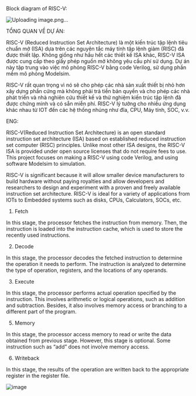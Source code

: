 Block diagram of RISC-V:

![Uploading image.png…]()

                              
TỔNG QUAN VỀ DỰ ÁN:

RISC-V (Reduced Instruction Set Architecture) là một kiến trúc tập lệnh tiêu chuẩn mở (ISA) dựa trên các nguyên tắc máy tính tập lệnh giảm (RISC) đã được thiết lập. Không giống như hầu hết các thiết kế ISA khác, RISC-V ISA được cung cấp theo giấy phép nguồn mở không yêu cầu phí sử dụng. Dự án này tập trung vào việc mô phỏng RISC-V bằng code Verilog, sử dụng phần mềm mô phỏng Modelsim.

RISC-V rất quan trọng vì nó sẽ cho phép các nhà sản xuất thiết bị nhỏ hơn xây dựng phần cứng mà không phải trả tiền bản quyền và cho phép các nhà phát triển và nhà nghiên cứu thiết kế và thử nghiệm kiến trúc tập lệnh đã được chứng minh và có sẵn miễn phí. RISC-V lý tưởng cho nhiều ứng dụng khác nhau từ IOT đến các hệ thống nhúng như đĩa, CPU, Máy tính, SOC, v.v.

ENG:

RISC-V(Reduced Instruction Set Architecture) is an open standard instruction set architecture (ISA) based on established reduced instruction set computer (RISC) principles. Unlike most other ISA designs, the RISC-V ISA is provided under open source licenses that do not require fees to use. This project focuses on making a RISC-V using code Verilog, and using software Modelsim to simulation.

RISC-V is significant because it will allow smaller device manufacturers to build hardware without paying royalties and allow developers and researchers to design and experiment with a proven and freely available instruction set architecture. RISC-V is ideal for a variety of applications from IOTs to Embedded systems such as disks, CPUs, Calculators, SOCs, etc.


1. Fetch
   
In this stage, the processor fetches the instruction from memory. Then, the
instruction is loaded into the instruction cache, which is used to store the
recently used instructions.

2. Decode

In this stage, the processor decodes the fetched instruction to determine the
operation it needs to perform. The instruction is analyzed to determine the
type of operation, registers, and the locations of any operands.

3. Execute

In this stage, the processor performs actual operation specified by the
instruction. This involves arithmetic or logical operations, such as addition
and subtraction. Besides, it also involves memory access or branching to a
different part of the program.

5. Memory
   
In this stage, the processor access memory to read or write the data obtained
from previous stage. However, this stage is optional. Some instruction such
as “add” does not involve memory access.

6. Writeback
   
In this stage, the results of the operation are written back to the appropriate
register in the register file. 

![image](https://github.com/AnhDuy0106/RISC-V/assets/126902854/e32975e6-51d5-4d0d-bb05-03b4470eac76)

